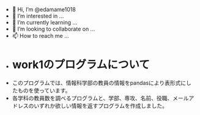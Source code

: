 - 👋 Hi, I’m @edamame1018
- 👀 I’m interested in ...
- 🌱 I’m currently learning ...
- 💞️ I’m looking to collaborate on ...
- 📫 How to reach me ...
- 
  # work1のプログラムについて
- このプログラムでは、情報科学部の教員の情報をpandasにより表形式にしたものを使っています。
- 各学科の教員数を調べるプログラムと、学部、専攻、名前、役職、メールアドレスのいずれか欲しい情報を返すプログラムを作成しました。
<!---
edamame1018/edamame1018 is a ✨ special ✨ repository because its `README.md` (this file) appears on your GitHub profile.
You can click the Preview link to take a look at your changes.
--->
